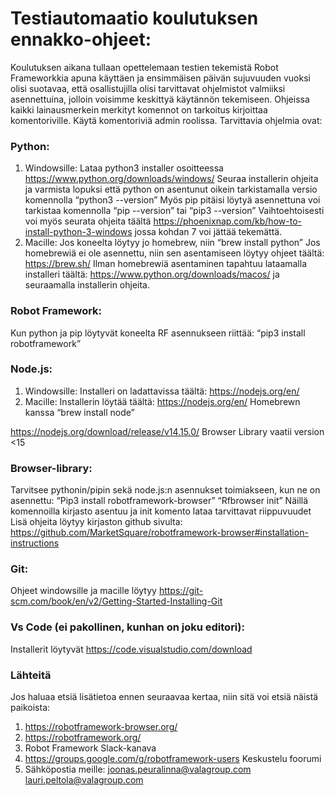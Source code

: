 # Testiautomaatio koulutuksen ennakko-ohjeet:

Koulutuksen aikana tullaan opettelemaan testien tekemistä Robot Frameworkkia apuna käyttäen ja ensimmäisen päivän sujuvuuden vuoksi olisi suotavaa, että osallistujilla olisi tarvittavat ohjelmistot valmiiksi asennettuina, jolloin voisimme keskittyä käytännön tekemiseen. Ohjeissa kaikki lainausmerkein merkityt komennot on tarkoitus kirjoittaa komentoriville. Käytä komentoriviä admin roolissa.
Tarvittavia ohjelmia ovat:

### Python:

1. Windowsille:
   Lataa python3 installer osoitteessa https://www.python.org/downloads/windows/
   Seuraa installerin ohjeita ja varmista lopuksi että python on asentunut oikein tarkistamalla versio komennolla “python3 --version”
   Myös pip pitäisi löytyä asennettuna voi tarkistaa komennolla “pip --version” tai “pip3 --version”
   Vaihtoehtoisesti voi myös seurata ohjeita täältä https://phoenixnap.com/kb/how-to-install-python-3-windows jossa kohdan 7 voi jättää tekemättä.
1. Macille:
   Jos koneelta löytyy jo homebrew, niin “brew install python”
   Jos homebrewiä ei ole asennettu, niin sen asentamiseen löytyy ohjeet täältä: https://brew.sh/
   Ilman homebrewiä asentaminen tapahtuu lataamalla installeri täältä: https://www.python.org/downloads/macos/ ja seuraamalla installerin ohjeita.

### Robot Framework:

Kun python ja pip löytyvät koneelta RF asennukseen riittää:
“pip3 install robotframework”

### Node.js:

1. Windowsille:
   Installeri on ladattavissa täältä: https://nodejs.org/en/
1. Macille:
   Installerin löytää täältä: https://nodejs.org/en/
   Homebrewn kanssa “brew install node”

https://nodejs.org/download/release/v14.15.0/ Browser Library vaatii version <15

### Browser-library:

Tarvitsee pythonin/pipin sekä node.js:n asennukset toimiakseen, kun ne on asennettu:
“Pip3 install robotframework-browser”
“Rfbrowser init”
Näillä komennoilla kirjasto asentuu ja init komento lataa tarvittavat riippuvuudet
Lisä ohjeita löytyy kirjaston github sivulta: https://github.com/MarketSquare/robotframework-browser#installation-instructions

### Git:

Ohjeet windowsille ja macille löytyy https://git-scm.com/book/en/v2/Getting-Started-Installing-Git

### Vs Code (ei pakollinen, kunhan on joku editori):

Installerit löytyvät https://code.visualstudio.com/download

### Lähteitä

Jos haluaa etsiä lisätietoa ennen seuraavaa kertaa, niin sitä voi etsiä näistä paikoista:

1. https://robotframework-browser.org/
1. https://robotframework.org/
1. Robot Framework Slack-kanava
1. https://groups.google.com/g/robotframework-users
   Keskustelu foorumi
1. Sähköpostia meille:
   joonas.peuralinna@valagroup.com
   lauri.peltola@valagroup.com
